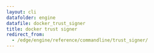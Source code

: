 ```yaml
---
layout: cli
datafolder: engine
datafile: docker_trust_signer
title: docker trust signer
redirect_from:
  - /edge/engine/reference/commandline/trust_signer/
---
```

